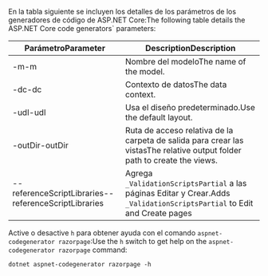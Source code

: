 <a name="codegenerator"></a> <span data-ttu-id="0dc54-101">En la tabla siguiente se incluyen los detalles de los parámetros de los generadores de código de ASP.NET Core:</span><span class="sxs-lookup"><span data-stu-id="0dc54-101">The following table details the ASP.NET Core code generators\` parameters:</span></span>

| <span data-ttu-id="0dc54-102">Parámetro</span><span class="sxs-lookup"><span data-stu-id="0dc54-102">Parameter</span></span>               | <span data-ttu-id="0dc54-103">Description</span><span class="sxs-lookup"><span data-stu-id="0dc54-103">Description</span></span>|
| ----------------- | ------------ |
| <span data-ttu-id="0dc54-104">-m</span><span class="sxs-lookup"><span data-stu-id="0dc54-104">-m</span></span>  | <span data-ttu-id="0dc54-105">Nombre del modelo</span><span class="sxs-lookup"><span data-stu-id="0dc54-105">The name of the model.</span></span> |
| <span data-ttu-id="0dc54-106">-dc</span><span class="sxs-lookup"><span data-stu-id="0dc54-106">-dc</span></span>  | <span data-ttu-id="0dc54-107">Contexto de datos</span><span class="sxs-lookup"><span data-stu-id="0dc54-107">The data context.</span></span> |
| <span data-ttu-id="0dc54-108">-udl</span><span class="sxs-lookup"><span data-stu-id="0dc54-108">-udl</span></span> | <span data-ttu-id="0dc54-109">Usa el diseño predeterminado.</span><span class="sxs-lookup"><span data-stu-id="0dc54-109">Use the default layout.</span></span> |
| <span data-ttu-id="0dc54-110">-outDir</span><span class="sxs-lookup"><span data-stu-id="0dc54-110">-outDir</span></span> | <span data-ttu-id="0dc54-111">Ruta de acceso relativa de la carpeta de salida para crear las vistas</span><span class="sxs-lookup"><span data-stu-id="0dc54-111">The relative output folder path to create the views.</span></span> |
| <span data-ttu-id="0dc54-112">--referenceScriptLibraries</span><span class="sxs-lookup"><span data-stu-id="0dc54-112">--referenceScriptLibraries</span></span> | <span data-ttu-id="0dc54-113">Agrega `_ValidationScriptsPartial` a las páginas Editar y Crear.</span><span class="sxs-lookup"><span data-stu-id="0dc54-113">Adds `_ValidationScriptsPartial` to Edit and Create pages</span></span> |

<span data-ttu-id="0dc54-114">Active o desactive `h` para obtener ayuda con el comando `aspnet-codegenerator razorpage`:</span><span class="sxs-lookup"><span data-stu-id="0dc54-114">Use the `h` switch to get help on the `aspnet-codegenerator razorpage` command:</span></span>

```console
dotnet aspnet-codegenerator razorpage -h
```
